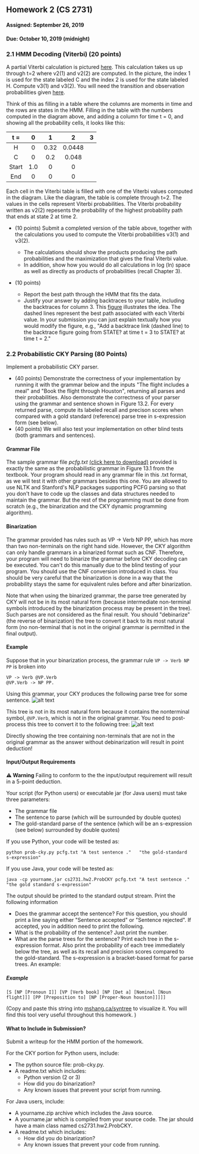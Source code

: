 ## Homework 2 (CS 2731)
#### Assigned: September 26, 2019
#### Due: October 10, 2019 (midnight)

### 2.1 HMM Decoding (Viterbi) (20 points)

A partial Viterbi calculation is pictured 
[here](https://gawron.sdsu.edu/compling/course_core/comp_ling_assignments/_images/viterbi_computation.jpg). 
This calculation takes us up through t=2 where v2(1) and v2(2) are computed. 
In the picture, the index 1 is used for the state labeled C and the index 2 is used for the 
state labeled H. Compute v3(1) and v3(2). 
You will need the transition and observation probabilities given 
[here](http://people.cs.pitt.edu/~litman/courses/cs2731/hw/hw2/hmm.pdf).

Think of this as filling in a table where the columns are moments in time and the rows are states in the HMM. 
Filling in the table with the numbers computed in the diagram above, and adding a column 
for time t = 0, and showing all the probability cells, it looks like this:<br/>

|  t =  |  0  |   1  |    2   | 3 |
|:-----:|:---:|:----:|:------:|:-:|
|   H   |  0  | 0.32 | 0.0448 |   |
|   C   |  0  |  0.2 |  0.048 |   |
| Start | 1.0 |   0  |    0   |   |
|  End  |  0  |   0  |    0   |   |

Each cell in the Viterbi table is filled with one of the Viterbi values computed in the diagram. 
Like the diagram, the table is complete through t=2. 
The values in the cells represent Viterbi probabilities. 
The Viterbi probability written as v2(2) repesents the probability of the highest probability path that ends at state 2 at time 2.

* (10 points) Submit a completed version of the table above, together with the calculations you used to compute the Viterbi probabilities v3(1) and v3(2).
  * The calculations should show the products producing the path probabilities and the maximization that gives the final Viterbi value.
  * In addition, show how you would do all calculations in log (ln) space as well as directly as products of probabilities (recall Chapter 3). 

* (10 points) 
  * Report the best path through the HMM that fits the data.
  * Justify your answer by adding backtraces to your table, including the backtraces for column 3. This [figure](https://gawron.sdsu.edu/compling/course_core/comp_ling_assignments/_images/viterbi_with_backtrace_computation.jpg) illustrates the idea. The dashed lines represent the best path associated with each Viterbi value. In your submission you can just explain textually how you would modify the figure, e.g., "Add a backtrace link (dashed line) to the backtrace figure going from STATE? at time t = 3 to STATE? at time t = 2." 

### 2.2 Probabilistic CKY Parsing (80 Points)

Implement a probabilistic CKY parser.

* (40 points) Demonstrate the correctness of your implementation by running it with the grammar below and the inputs "The flight includes a meal" and "Book the flight through Houston", returning all parses and their probabilities. Also demonstrate the correctness of your parser using the grammar and sentence shown in Figure 13.2. For every returned parse, compute its labeled recall and precison scores when compared with a gold standard (reference) parse tree in s-expression form (see below).
* (40 points) We will also test your implementation on other blind tests (both grammars and sentences).

#### Grammar File

The sample grammar file <i>pcfg.txt</i> [(click here to download)](http://people.cs.pitt.edu/~litman/courses/cs2731/hw/hw2/grammar.txt) provided is exactly the same as the probabilistic grammar in Figure 13.1 from the textbook. Your program should read in any grammar file in this .txt format, as we will test it with other grammars besides this one. You are allowed to use NLTK and Stanford's NLP packages supporting PCFG parsing so that you don't have to code up the classes and data structures needed to maintain the grammar. But the rest of the programming must be done from scratch (e.g., the binarization and the CKY dynamic programming algorithm).

#### Binarization

The grammar provided has rules such as VP -> Verb NP PP, which has more than two non-terminals on the right hand side. However, the CKY algorithm can only handle grammars in a binarized format such as CNF. Therefore, your program will need to binarize the grammar before CKY decoding can be executed. You can't do this manually due to the blind testing of your program. You should use the CNF conversion introduced in class. You should be very careful that the binarization is done in a way that the probability stays the same for equivalent rules before and after binarization.

Note that when using the binarized grammar, the parse tree generated by CKY will not be in its most natural form (because intermediate non-terminal symbols introduced by the binarization process may be present in the tree). Such parses are not considered as the final result. You should "debinarize" (the reverse of binarization) the tree to convert it back to its most natural form (no non-terminal that is not in the original grammar is permitted in the final output).

#### Example

Suppose that in your binarization process, the grammar rule `VP -> Verb NP PP` is broken into
```
VP -> Verb @VP.Verb
@VP.Verb -> NP PP.
```
Using this grammar, your CKY produces the following parse tree for some sentence.
![alt text](http://people.cs.pitt.edu/~litman/courses/cs2731/hw/hw2/hw2yuhuan_files/binarized-tree.png)

This tree is not in its most natural form because it contains the nonterminal symbol, `@VP.Verb`, which is not in the original grammar. You need to post-process this tree to convert it to the following tree:
![alt text](http://people.cs.pitt.edu/~litman/courses/cs2731/hw/hw2/hw2yuhuan_files/debinarized-tree.png)

Directly showing the tree containing non-terminals that are not in the original grammar as the answer without debinarization will result in point deduction!

#### Input/Output Requirements

<b>⚠️ Warning</b>
Failing to conform to the the input/output requirement will result in a 5-point deduction.

Your script (for Python users) or executable jar (for Java users) must take three parameters:

* The grammar file
* The sentence to parse (which will be surrounded by double quotes)
* The gold-standard parse of the sentence (which will be an s-expression (see below) surrounded by double quotes)

If you use Python, your code will be tested as:
```
python prob-cky.py pcfg.txt "A test sentence ."   "the gold-standard s-expression" 
```
If you use Java, your code will be tested as:
```
java -cp yourname.jar cs2731.hw2.ProbCKY pcfg.txt "A test sentence ." "the gold standard s-expression"
```

The output should be printed to the standard output stream. Print the following information

* Does the grammar accept the sentence? For this question, you should print a line saying either "Sentence accepted" or "Sentence rejected". If accepted, you in addition need to print the following.
* What is the probability of the sentence? Just print the number.
* What are the parse trees for the sentence? Print each tree in the s-expression format. Also print the probability of each tree immediately below the tree, as well as its recall and precision scores compared to the gold-standard.
The s-expression is a bracket-based format for parse trees. An example:

##### Example
```
[S [NP [Pronoun I]] [VP [Verb book] [NP [Det a] [Nominal [Noun flight]]] [PP [Preposition to] [NP [Proper-Noun houston]]]]]
```
(Copy and paste this string into [mshang.ca/syntree](http://mshang.ca/syntree/) to visualize it. You will find this tool very useful throughout this homework. )

#### What to Include in Submission?

Submit a writeup for the HMM portion of the homework.

For the CKY portion for Python users, include:
* The python source file: prob-cky.py.
* A readme.txt which includes:
  * Python version (2 or 3)
  * How did you do binarization?
  * Any known issues that prevent your script from running.

For Java users, include:
* A yourname.zip archive which includes the Java source.
* A yourname.jar which is compiled from your source code. The jar should have a main class named cs2731.hw2.ProbCKY.
* A readme.txt which includes:
  * How did you do binarization?
  * Any known issues that prevent your code from running.
